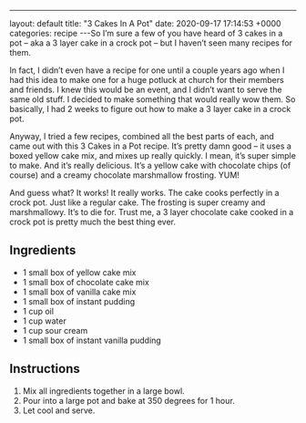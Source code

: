 ---
layout: default
title:  "3 Cakes In A Pot"
date:   2020-09-17 17:14:53 +0000
categories: recipe
---So I’m sure a few of you have heard of 3 cakes in a pot – aka a 3 layer cake in a crock pot – but I haven’t seen many recipes for them.

In fact, I didn’t even have a recipe for one until a couple years ago when I had this idea to make one for a huge potluck at church for their members and friends. I knew this would be an event, and I didn’t want to serve the same old stuff. I decided to make something that would really wow them. So basically, I had 2 weeks to figure out how to make a 3 layer cake in a crock pot.

Anyway, I tried a few recipes, combined all the best parts of each, and came out with this 3 Cakes in a Pot recipe. It’s pretty damn good – it uses a boxed yellow cake mix, and mixes up really quickly. I mean, it’s super simple to make. And it’s really delicious. It’s a yellow cake with chocolate chips (of course) and a creamy chocolate marshmallow frosting. YUM!

And guess what? It works! It really works. The cake cooks perfectly in a crock pot. Just like a regular cake. The frosting is super creamy and marshmallowy. It’s to die for. Trust me, a 3 layer chocolate cake cooked in a crock pot is pretty much the best thing ever.


## Ingredients

- 1 small box of yellow cake mix
- 1 small box of chocolate cake mix
- 1 small box of vanilla cake mix
- 1 small box of instant pudding
- 1 cup oil
- 1 cup water
- 1 cup sour cream
- 1 small box of instant vanilla pudding

## Instructions

1. Mix all ingredients together in a large bowl.
2. Pour into a large pot and bake at 350 degrees for 1 hour.
3. Let cool and serve.


